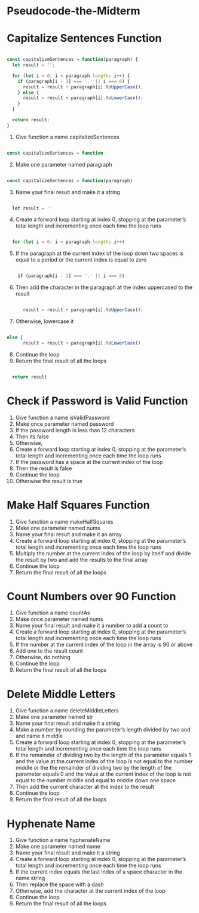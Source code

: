 # Pseudocode-the-Midterm


# Capitalize Sentences Function

~~~~ js

const capitalizeSentences = function(paragraph) {
  let result = '';

  for (let i = 0; i < paragraph.length; i++) {
    if (paragraph[i - 2] === '.' || i === 0) {
      result = result + paragraph[i].toUpperCase();
    } else {
      result = result + paragraph[i].toLowerCase();
    }
  }

  return result;
}

~~~~

1. Give function a name capitalizeSentences
~~~~ js

const capitalizeSentences = function 

~~~~
2. Make one parameter named paragraph
~~~~ js

const capitalizeSentences = function(paragraph)

~~~~
3. Name your final result and make it a string
~~~~ js

  let result = ''

~~~~
4. Create a forward loop starting at index 0, stopping at the parameter’s total length and incrementing once each time the loop runs
~~~~ js

  for (let i = 0; i < paragraph.length; i++) 

~~~~
5. If the paragraph at the current index of the loop down two spaces is equal to a period or the current index is equal to zero 
~~~~ js

    if (paragraph[i - 2] === '.' || i === 0) 

~~~~
6. Then add the character in the paragraph at the index uppercased to the result
~~~~ js

      result = result + paragraph[i].toUpperCase();

~~~~
7. Otherwise, lowercase it
~~~~ js

else {
      result = result + paragraph[i].toLowerCase()

~~~~
8. Continue the loop
9. Return the final result of all the loops
~~~~ js

  return result

~~~~

# Check if Password is Valid Function

1. Give function a name isValidPassword
2. Make once parameter named password
3. If the password length is less than 12 characters 
4. Then its false 
5. Otherwise,
6. Create a forward loop starting at index 0, stopping at the parameter’s total length and incrementing once each time the loop runs
7. If the password has a space at the current index of the loop 
8. Then the result is false 
9. Continue the loop
10. Otherwise the result is true

# Make Half Squares Function 

1. Give function a name makeHalfSquares
2. Make one parameter named nums
3. Name your final result and make it an array
4. Create a forward loop starting at index 0, stopping at the parameter’s total length and incrementing once each time the loop runs
5. Multiply the number at the current index of the loop by itself and divide the result by two and add the results to the final array
8. Continue the loop
9. Return the final result of all the loops 

# Count Numbers over 90 Function 

1. Give function a name countAs
2. Make once parameter named nums
3. Name your final result and make it a number to add a count to 
4. Create a forward loop starting at index 0, stopping at the parameter’s total length and incrementing once each time the loop runs
5. If the number at the current index of the loop in the array is 90 or above
6. Add one to the result count
7. Otherwise, do nothing 
8. Continue the loop
9. Return the final result of all the loops 

# Delete Middle Letters

1. Give function a name deleteMiddleLetters
2. Make one parameter named str
3. Name your final result and make it a string
4. Make a number by rounding the parameter’s length divided by two and and name it middle
5. Create a forward loop starting at index 0, stopping at the parameter’s total length and incrementing once each time the loop runs
6. If the remainder of dividing two by the length of the parameter equals 1 and the value at the current index of the loop is not equal to the number middle or the the remainder of dividing two by the length of the parameter equals 0 and the value at the current index of the loop is not equal to the number middle and equal to middle down one space 
7. Then add the current character at the index to the result 
8. Continue the loop
9. Return the final result of all the loops 

# Hyphenate Name 

1. Give function a name hyphenateName
2. Make one parameter named name
3. Name your final result and make it a string
5. Create a forward loop starting at index 0, stopping at the parameter’s total length and incrementing once each time the loop runs
6. If the current index equals the last index of a space character in the name string
7. Then replace the space with a dash
8. Otherwise, add the character at the current index of the loop
8. Continue the loop
9. Return the final result of all the loops 
